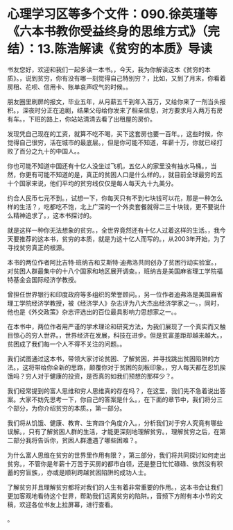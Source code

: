 # 心理学习区等多个文件：090.徐英瑾等《六本书教你受益终身的思维方式》（完结）：13.陈浩解读《贫穷的本质》导读

书友您好，欢迎和我们一起多读一本书。，今天，我为你解读这本《贫穷的本质》。，说到贫穷，你有没有哪一刻觉得自己特别穷？，比如，又到了月末，你看着房租、花呗、信用卡、账单哀声叹气的时候。。

朋友圈里刷屏的报文，毕业五年，从月薪五千到年入百万，又给你来了一剂当头报积。，深夜时分正在追剧，结果父母给你发来了相亲信息，对方要求月入两万有房有车。，下班的路上，你站站清清去看了出租屋的房价。

发现凭自己现在的工资，就算不吃不喝，买下这套房也要一百年。，这些时候，你觉得自己很穷，活在城市的最底层。，但是你可能不知道，年薪十万，你就已经打败了百分之九十的中国人。。

你也可能不知道中国还有十亿人没坐过飞机，五亿人的家里没有抽水马桶。，当然，你更有可能不知道的是，真正的贫困人口是什么样的。，就目前全球最穷的五十个国家来说，他们平均的贫穷线仅仅是每人每天九十九美分。

约合人民币七元不到。，试想一下，你每天只有不到七块钱可以花，那是一种怎么样的生活？，吃都吃不饱，北上广深的一个外卖套餐就得二三十块钱，更不要说什么精神追求了。，这本书探讨的。

就是这样一种你无法想象的贫穷。，全世界竟然还有十亿人过着这样的生活。，我今天要推荐的这本书，贫穷的本质，就是为这十亿人而写的。，从2003年开始，为了寻找贫穷真正的根源。

本书的两位作者阿比吉特·班纳吉和艾斯特·迪弗洛共同创办了贫困行动实验室。，对贫困人群最集中的十八个国家和地区展开调查。，班纳吉是美国麻省理工学院福特基金会国际经济学教授。

曾担任世界银行和印度政府等多组织的荣誉顾问。，另一位作者迪弗洛是美国麻省理工学院经济学教授，被《经济学人》杂志评为八大杰出经济学家之一。，同时，他也是《外交政策》杂志评选出的百位最具影响力思想家之一。。

在本书中，两位作者用严谨的学术理论和研究方法，为我们展现了一个真实而又触目惊心的穷人世界。，世界经济在发展，科技在进步。但是贫富差距却越来越大。，贫困成了我们每一个人不得不关注的问题。。

我们试图通过这本书，带领大家讨论贫困、了解贫困，并寻找跳出贫困陷阱的方法。，这将带给你全新的思路，颠覆你对于贫困的刻板印象。，穷人每天都在忍饥挨饿吗？穷人对于健康的投资，是否真的如我们预想的那样少？。

我们经常提到的富人思维和穷人思维真的存在吗？，在这里，我们先不急着说出答案。大家不妨先思考一下，你自己的答案是什么。，在下面的章节中，我们将分三个部分，为你介绍贫穷的本质。，第一部分。

我们将从饥饿、健康、教育、生育四个角度介入。，分析我们对于穷人究竟有哪些误解。，只有了解贫困人群的生活，才能更深刻地理解贫穷。，理解贫穷之后，在第二部分我将告诉你，贫困人群遭遇了哪些困难？。

为什么富人思维在贫穷的世界里作用有限？，第三部分，我们将共同探讨如何走出贫穷。，不管你是年薪十万苦于买房的都市白领，还是整日忙忙碌碌、依然没有积蓄的穷盲族，，亦或是顺利跨越贫困陷阱的成功人士。

了解贫穷并且理解贫穷都将对我们的人生有着非常重要的作用。，这本书会让我们更加客观地看待这个世界，帮助我们远离贫穷的陷阱。，音频下方附有本小节的文稿，欢迎各位书友上拉屏幕，进行查看。

。